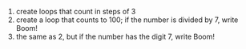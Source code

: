 1) create loops that count in steps of 3
2) create a loop that counts to 100; if the number is divided by 7, write <number> Boom!
3) the same as 2, but if the number has the digit 7, write <number> Boom!

